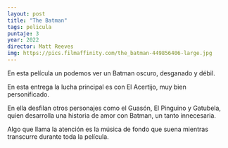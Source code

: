 ```yaml
---
layout: post
title: "The Batman"
tags: pelicula
puntaje: 3
year: 2022
director: Matt Reeves
img: https://pics.filmaffinity.com/the_batman-449856406-large.jpg
---
```


En esta película un podemos ver un Batman oscuro, desganado y débil. 

En esta entrega la lucha principal es con El Acertijo, muy bien personificado. 

En ella desfilan otros personajes como el Guasón, El Pinguino y Gatubela, quien desarrolla una historia de amor con Batman, un tanto innecesaria.

Algo que llama la atención es la música de fondo que suena mientras transcurre durante toda la película. 

